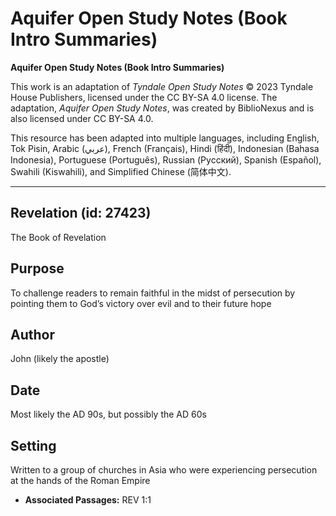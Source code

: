 # Aquifer Open Study Notes (Book Intro Summaries)

**Aquifer Open Study Notes (Book Intro Summaries)**

This work is an adaptation of *Tyndale Open Study Notes* © 2023 Tyndale House Publishers, licensed under the CC BY\-SA 4\.0 license. The adaptation, *Aquifer Open Study Notes*, was created by BiblioNexus and is also licensed under CC BY\-SA 4\.0\.

This resource has been adapted into multiple languages, including English, Tok Pisin, Arabic (عربي), French (Français), Hindi (हिंदी), Indonesian (Bahasa Indonesia), Portuguese (Português), Russian (Русский), Spanish (Español), Swahili (Kiswahili), and Simplified Chinese (简体中文).



--------------------------------

## Revelation (id: 27423)

The Book of Revelation

Purpose
-------

To challenge readers to remain faithful in the midst of persecution by pointing them to God’s victory over evil and to their future hope

Author
------

John (likely the apostle)

Date
----

Most likely the AD 90s, but possibly the AD 60s

Setting
-------

Written to a group of churches in Asia who were experiencing persecution at the hands of the Roman Empire

* **Associated Passages:** REV 1:1

